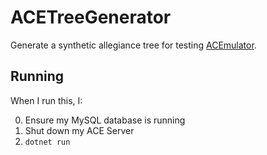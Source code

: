 # ACETreeGenerator

Generate a synthetic allegiance tree for testing [ACEmulator](https://github.com/ACEmulator/ACE).

## Running

When I run this, I:

0. Ensure my MySQL database is running
1. Shut down my ACE Server
2. `dotnet run`